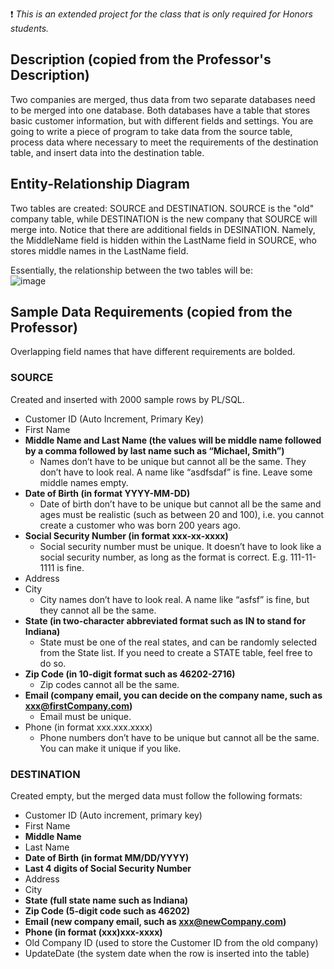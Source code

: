 :exclamation: _This is an extended project for the class that is only required for Honors students._

## Description (copied from the Professor's Description)
Two companies are merged, thus data from two separate databases need to be merged into one database. Both databases have a table that stores basic customer information, but with different fields and settings. You are going to write a piece of program to take data from the source table, process data where necessary to meet the requirements of the destination table, and insert data into the destination table. 


## Entity-Relationship Diagram
Two tables are created: SOURCE and DESTINATION. SOURCE is the "old" company table, while DESTINATION is the new company that SOURCE will merge into. Notice that there are additional fields in DESINATION. Namely, the MiddleName field is hidden within the LastName field in SOURCE, who stores middle names in the LastName field.

Essentially, the relationship between the two tables will be:
<br>
![image](https://user-images.githubusercontent.com/105399768/225164514-f1a3ad1f-bd2c-47fb-8d89-569e8b325474.png)

## Sample Data Requirements (copied from the Professor)
Overlapping field names that have different requirements are bolded.

### SOURCE
Created and inserted with 2000 sample rows by PL/SQL.
- Customer ID (Auto Increment, Primary Key)
- First Name
- **Middle Name and Last Name (the values will be middle name followed by a comma followed by last name such as “Michael, Smith”)**
  - Names don’t have to be unique but cannot all be the same. They don’t have to look real. A name like “asdfsdaf” is fine. Leave some middle names empty. 
- **Date of Birth (in format YYYY-MM-DD)**
  - Date of birth don’t have to be unique but cannot all be the same and ages must be realistic (such as between 20 and 100),  i.e. you cannot create a customer who was born 200 years ago. 
- **Social Security Number (in format xxx-xx-xxxx)**
  - Social security number must be unique. It doesn’t have to look like a social security number, as long as the format is correct. E.g. 111-11-1111 is fine. 
- Address
- City
  - City names don’t have to look real. A name like “asfsf” is fine, but they cannot all be the same. 
- **State (in two-character abbreviated format such as IN to stand for Indiana)**
  - State must be one of the real states, and can be randomly selected from the State list. If you need to create a STATE table, feel free to do so. 
- **Zip Code (in 10-digit format such as 46202-2716)**
  - Zip codes cannot all be the same. 
- **Email (company email, you can decide on the company name, such as xxx@firstCompany.com)**
  - Email must be unique. 
- Phone (in format xxx.xxx.xxxx)
  - Phone numbers don’t have to be unique but cannot all be the same. You can make it unique if you like. 



### DESTINATION
Created empty, but the merged data must follow the following formats:
- Customer ID (Auto increment, primary key)
- First Name
- **Middle Name**
- Last Name
- **Date of Birth (in format MM/DD/YYYY)**
- **Last 4 digits of Social Security Number**
- Address
- City
- **State (full state name such as Indiana)**
- **Zip Code (5-digit code such as 46202)**
- **Email (new company email, such as xxx@newCompany.com)**
- **Phone (in format (xxx)xxx-xxxx)**
- Old Company ID (used to store the Customer ID from the old company)
- UpdateDate (the system date when the row is inserted into the table)
